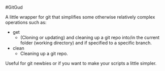 #GitGud

A little wrapper for git that simplifies some otherwise relatively complex operations such as:

* get
    * (Cloning or updating) and cleaning up a git repo into/in the current folder (working directory) and if specified to a specific branch.
* clean
    * Cleaning up a git repo.

Useful for git newbies or if you want to make your scripts a little simpler.